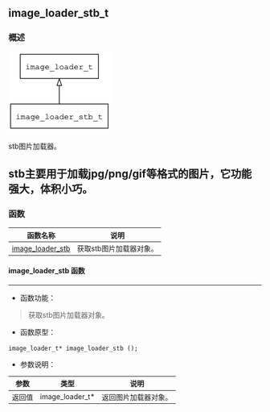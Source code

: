 ## image\_loader\_stb\_t
### 概述
![image](images/image_loader_stb_t_0.png)

stb图片加载器。

stb主要用于加载jpg/png/gif等格式的图片，它功能强大，体积小巧。
----------------------------------
### 函数
<p id="image_loader_stb_t_methods">

| 函数名称 | 说明 | 
| -------- | ------------ | 
| <a href="#image_loader_stb_t_image_loader_stb">image\_loader\_stb</a> | 获取stb图片加载器对象。 |
#### image\_loader\_stb 函数
-----------------------

* 函数功能：

> <p id="image_loader_stb_t_image_loader_stb">获取stb图片加载器对象。

* 函数原型：

```
image_loader_t* image_loader_stb ();
```

* 参数说明：

| 参数 | 类型 | 说明 |
| -------- | ----- | --------- |
| 返回值 | image\_loader\_t* | 返回图片加载器对象。 |
